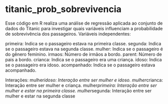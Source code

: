 # titanic_prob_sobrevivencia
Esse código em R realiza uma análise de regressão aplicada ao conjunto de dados do Titanic para investigar quais variáveis influenciam a probabilidade de sobrevivência dos passageiros. 
Variáveis independentes:

primeira: Indica se o passageiro estava na primeira classe.
segunda: Indica se o passageiro estava na segunda classe.
mulher: Indica se o passageiro é do gênero feminino.
irmaos: Número de irmãos a bordo.
parent: Número de pais a bordo.
crianca: Indica se o passageiro era uma criança.
idoso: Indica se o passageiro era idoso.
acompanhado: Indica se o passageiro estava acompanhado.

Interações:
mulher*idoso: Interação entre ser mulher e idoso.
mulher*crianca: Interação entre ser mulher e criança.
mulher*primeira: Interação entre ser mulher e estar na primeira classe.
mulher*segunda: Interação entre ser mulher e estar na segunda classe

